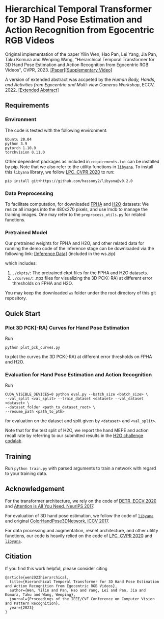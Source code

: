 # Hierarchical Temporal Transformer for 3D Hand Pose Estimation and Action Recognition from Egocentric RGB Videos


Original implementation of the paper Yilin Wen, Hao Pan, Lei Yang, Jia Pan, Taku Komura and Wenping Wang, "Hierarchical Temporal Transformer for 3D Hand Pose Estimation and Action Recognition from Egocentric RGB Videos", CVPR, 2023. 
[[Paper]](https://arxiv.org/pdf/2209.09484.pdf)[[Supplementary Video]](https://drive.google.com/drive/folders/1pKo9pwvRgJjveTUXt6sHFIdhxOYOj5Di?usp=sharing)

A version of extended abstract was accpeted by the _Human Body, Hands, and Activities from Egocentric and Multi-view Cameras Workshop_, ECCV, 2022. [[Extended Abstract]](https://fylwen.github.io/misc/HTT_eccvw_extended_abstract.pdf)

## Requirements
### Environment

The code is tested with the following environment:
```  
Ubuntu 20.04
python 3.9
pytorch 1.10.0
torchvision 0.11.0
```

Other dependent packages as included in ```requirements.txt``` can be installed by pip. Note that we also refer to the utility functions in [```libyana```](https://github.com/hassony2/libyana). To install this ```libyana``` library, we follow [LPC, CVPR 2020](https://github.com/hassony2/handobjectconsist/blob/master/environment.yml/#L35) to run:
```
pip install git+https://github.com/hassony2/libyana@v0.2.0
```

### Data Preprocessing

To facilitate computation, for downloaded [FPHA](https://guiggh.github.io/publications/first-person-hands/) and [H2O](https://taeinkwon.com/projects/h2o/) datasets: We resize all images into the 480x270 pixels, and use lmdb to manage the training images. One may refer to the ```preprocess_utils.py``` for related functions.


### Pretrained Model
Our pretrained weights for FPHA and H2O, and other related data for running the demo code of the inference stage can be downloaded via the following link:
[[Inference Data]](https://github.com/fylwen/HTT/releases/tag/assets-v1) (included in the ws.zip)

which includes:
1) ```./ckpts/```: The pretrained ckpt files for the FPHA and H2O datasets.
2) ```./curves/```: .npz files for visualizing the 3D PCK(-RA) at different error thresholds on FPHA and H2O. 


You may keep the downloaded ```ws``` folder under the root directory of this git repository.


## Quick Start
### Plot 3D PCK(-RA) Curves for Hand Pose Estimation

Run
```
python plot_pck_curves.py
```
to plot the curves the 3D PCK(-RA) at different error thresholds on FPHA and H2O.

### Evaluation for Hand Pose Estimation and Action Recognition

Run
```
CUDA_VISIBLE_DEVICES=0 python eval.py --batch_size <batch_size> \
--val_split <val_split> --train_dataset <dataset> --val_dataset <dataset> \
--dataset_folder <path_to_dataset_root> \
--resume_path <path_to_pth>
```
for evaluation on the dataset and split given by ```<dataset>``` and ```<val_split>```. 

Note that for the test split of H2O, we report the hand MEPE and action recall rate by referring to our submitted results in the [H2O challenge codalab](https://taeinkwon.com/projects/h2o/).

## Training

Run ```python train.py``` with parsed arguments to train a network with regard to your training data. 

## Acknowledgement
 
For the transformer architecture, we rely on the code of [DETR, ECCV 2020](https://github.com/facebookresearch/detr/blob/main/models/transformer.py) and [Attention is All You Need, NeurIPS 2017](https://nlp.seas.harvard.edu/annotated-transformer/#positional-encoding).

For evaluation of 3D hand pose estimation, we follow the code of [```libyana```](https://github.com/hassony2/libyana/blob/master/libyana/evalutils/zimeval.py) and original [ColorHandPose3DNetwork, ICCV 2017](https://github.com/lmb-freiburg/hand3d/blob/master/utils/general.py).

For data processing and augmentation, resnet architecture, and other utility functions, our code is heavily relied on the code of [LPC, CVPR 2020](https://github.com/hassony2/handobjectconsist) and [```libyana```](https://github.com/hassony2/libyana). 



## Citiation
If you find this work helpful, please consider citing
```
@article{wen2023hierarchical,
  title={Hierarchical Temporal Transformer for 3D Hand Pose Estimation and Action Recognition from Egocentric RGB Videos},
  author={Wen, Yilin and Pan, Hao and Yang, Lei and Pan, Jia and Komura, Taku and Wang, Wenping},
  journal={Proceedings of the IEEE/CVF Conference on Computer Vision and Pattern Recognition},
  year={2023}
}
```
